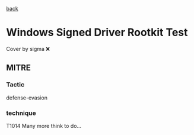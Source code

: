 [back](../index.md)
# Windows Signed Driver Rootkit Test
Cover by sigma :x: 
## MITRE
### Tactic
defense-evasion
### technique
T1014
Many more think to do...